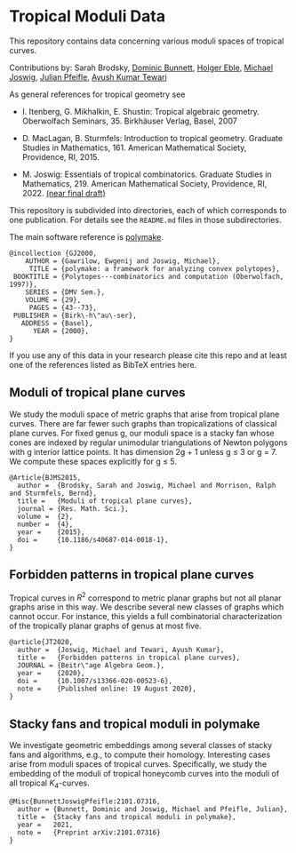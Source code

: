 # Tropical Moduli Data

This repository contains data concerning various moduli spaces of tropical curves.

Contributions by:
Sarah Brodsky,
[Dominic Bunnett](http://page.math.tu-berlin.de/~bunnett),
[Holger Eble](http://page.math.tu-berlin.de/~eble),
[Michael Joswig](http://page.math.tu-berlin.de/~joswig),
[Julian Pfeifle](https://mat.upc.edu/en/people/julian.pfeifle/),
[Ayush Kumar Tewari](https://sites.google.com/view/ayushkumartewari/home)

As general references for tropical geometry see

* I. Itenberg, G. Mikhalkin, E. Shustin: Tropical algebraic geometry. Oberwolfach Seminars, 35. Birkhäuser Verlag, Basel, 2007

* D. MacLagan, B. Sturmfels: Introduction to tropical geometry. Graduate Studies in Mathematics, 161. American Mathematical Society, Providence, RI, 2015.

* M. Joswig: Essentials of tropical combinatorics.  Graduate Studies in Mathematics, 219. American Mathematical Society, Providence, RI, 2022. [(near final draft)](http://page.math.tu-berlin.de/~joswig/etc/index.html)

This repository is subdivided into directories, each of which corresponds to one publication.
For details see the `README.md` files in those subdirectories.

The main software reference is [polymake](https://www.polymake.org).

```
@incollection {GJ2000,
    AUTHOR = {Gawrilow, Ewgenij and Joswig, Michael},
     TITLE = {polymake: a framework for analyzing convex polytopes},
 BOOKTITLE = {Polytopes---combinatorics and computation (Oberwolfach, 1997)},
    SERIES = {DMV Sem.},
    VOLUME = {29},
     PAGES = {43--73},
 PUBLISHER = {Birk\-h\"au\-ser},
   ADDRESS = {Basel},
      YEAR = {2000},
}
```

If you use any of this data in your research please cite this repo and at least one of the references listed as BibTeX entries here.

## Moduli of tropical plane curves

We study the moduli space of metric graphs that arise from tropical plane curves. There
are far fewer such graphs than tropicalizations of classical plane curves. For fixed genus
g, our moduli space is a stacky fan whose cones are indexed by regular unimodular
triangulations of Newton polygons with g interior lattice points. It has dimension
2g + 1 unless g ≤ 3 or g = 7. We compute these spaces explicitly for g ≤ 5.

```
@Article{BJMS2015,
  author =  {Brodsky, Sarah and Joswig, Michael and Morrison, Ralph and Sturmfels, Bernd},
  title =   {Moduli of tropical plane curves},
  journal = {Res. Math. Sci.},
  volume =  {2},
  number =  {4},
  year =    {2015},
  doi =     {10.1186/s40687-014-0018-1},
}
```

## Forbidden patterns in tropical plane curves

Tropical curves in $R^2$ correspond to metric planar graphs but not all planar graphs
arise in this way. We describe several new classes of graphs which cannot occur.
For instance, this yields a full combinatorial characterization of the tropically planar
graphs of genus at most five.

```
@article{JT2020,
  author =  {Joswig, Michael and Tewari, Ayush Kumar},
  title =   {Forbidden patterns in tropical plane curves},
  JOURNAL = {Beitr\"age Algebra Geom.},
  year =    {2020},
  doi =     {10.1007/s13366-020-00523-6},
  note =    {Published online: 19 August 2020},
}
```

## Stacky fans and tropical moduli in polymake

We investigate geometric embeddings among several classes of stacky fans and algorithms, e.g., to compute their homology.
Interesting cases arise from moduli spaces of tropical curves.
Specifically, we study the embedding of the moduli of tropical honeycomb curves into the moduli of all tropical $K_4$-curves.

```
@Misc{BunnettJoswigPfeifle:2101.07316,
  author = {Bunnett, Dominic and Joswig, Michael and Pfeifle, Julian},
  title =  {Stacky fans and tropical moduli in polymake},
  year =   2021,
  note =   {Preprint arXiv:2101.07316}
}
```
